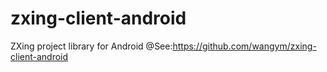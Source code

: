 zxing-client-android
=========

ZXing project library for Android @See:https://github.com/wangym/zxing-client-android